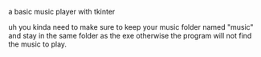 a basic music player with tkinter


uh you kinda need to make sure to keep your music folder named "music" and stay in the same folder as the exe otherwise
the program will not find the music to play.
